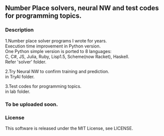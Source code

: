 ## Number Place solvers, neural NW and test codes for programming topics.  
### Description  
 1.Number place solver programs I wrote for years.  
   Execution time improvement in Python version.  
   One Python simple version is ported to 8 languages:  
   C, C#, JS, Julia, Ruby, Lisp1.5, Scheme(now Racket), Haskell.   
   Refer 'solver' folder.
  
 2.Try Neural NW to confirm training and prediction.  
   in TryAI folder.
  
 3.Test codes for programming topics.  
   in lab folder.
  
### To be uploaded soon.    

### License  

 This software is released under the MIT License, see LICENSE.   
 
